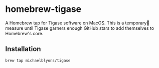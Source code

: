 # homebrew-tigase

A Homebrew tap for Tigase software on MacOS. This is a temporary🤞measure
until Tigase garners enough GitHub stars to add themselves to Homebrew's core.

## Installation

``` sh
brew tap michaelblyons/tigase
```
